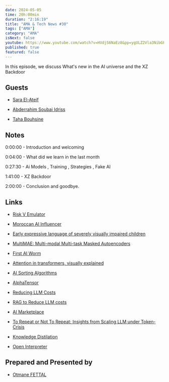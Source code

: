 ```yaml
---
date: 2024-05-05
time: 20h:00min
duration: "2:16:19"
title: "AMA & Tech News #30"
tags: ["AMA"]
category: "AMA"
isNext: false
youtube: https://www.youtube.com/watch?v=HVdjS6NaEz8&pp=ygULZ2Vla3NibGFibGE%3D
published: true
featured: false
---
```


In this episode, we discuss What's new in the AI universe and the XZ Backdoor

## Guests

- [Sara El-Ateif](https://www.linkedin.com/in/sara-el-ateif)

- [Abderrahim Soubai Idriss](https://twitter.com/soub4i)

- [Taha Bouhsine](https://www.linkedin.com/in/tahabsn)

## Notes

0:00:00 - Introduction and welcoming

0:04:00 - What did we learn in the last month

0:27:30 - Ai Models , Training , Strategies , Fake AI

1:41:00 - XZ Backdoor

2:00:00 - Conclusion and goodbye.

## Links

- [Risk V Emulator](https://github.com/mit-pdos/xv6-riscv)

- [Moroccan AI Influencer](https://www.instagram.com/kenza.layli/?hl=en)

- [Early expressive language of severely visually impaired children](https://pubmed.ncbi.nlm.nih.gov/8138072/#:~:text=It%20is%20concluded%20that%20severely,discerned%20in%20their%20early%20words.)

- [MultiMAE: Multi-modal Multi-task Masked Autoencoders](https://multimae.epfl.ch/)

- [First AI Worm](https://arxiv.org/abs/2403.02817)

- [Attention in transformers, visually explained](https://www.youtube.com/watch?v=eMlx5fFNoYc&t=369s)

- [AI Sorting Algorithms](https://deepmind.google/discover/blog/alphadev-discovers-faster-sorting-algorithms/)

- [AlphaTensor](https://deepmind.google/discover/blog/discovering-novel-algorithms-with-alphatensor/)

- [Reducing LLM Costs](https://www.linkedin.com/posts/joannastoffregen_rag-6-techniques-to-reduce-llm-costs-activity-7182980552193396737-mmBc?utm_source=share&utm_medium=member_desktop)

- [RAG to Reduce LLM costs](https://www.linkedin.com/posts/joannastoffregen_rag-5-costs-of-a-rag-app-activity-7181168556728840192-NFaJ?utm_source=share&utm_medium=member_desktop)

- [AI Marketplace](https://aimarketplace.co/)

- [To Repeat or Not To Repeat: Insights from Scaling LLM under Token-Crisis ](https://arxiv.org/pdf/2305.13230)

- [Knowledge Distilation](https://arxiv.org/pdf/2210.17332)

- [Open Interpreter](https://www.openinterpreter.com/)

## Prepared and Presented by

- [Otmane FETTAL](https://twitter.com/ofettal)
